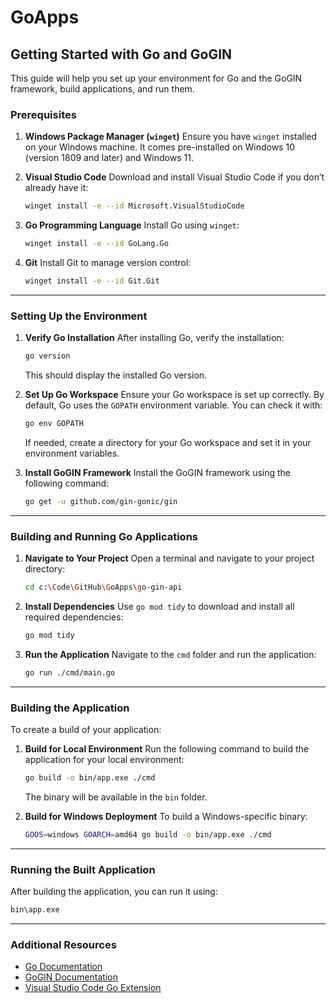 # GoApps

## Getting Started with Go and GoGIN

This guide will help you set up your environment for Go and the GoGIN framework, build applications, and run them.

### Prerequisites

1. **Windows Package Manager (`winget`)**
   Ensure you have `winget` installed on your Windows machine. It comes pre-installed on Windows 10 (version 1809 and later) and Windows 11.

2. **Visual Studio Code**
   Download and install Visual Studio Code if you don’t already have it:

   ```bash
   winget install -e --id Microsoft.VisualStudioCode
   ```

3. **Go Programming Language**
   Install Go using `winget`:

   ```bash
   winget install -e --id GoLang.Go
   ```

4. **Git**
   Install Git to manage version control:

   ```bash
   winget install -e --id Git.Git
   ```

---

### Setting Up the Environment

1. **Verify Go Installation**
   After installing Go, verify the installation:

   ```bash
   go version
   ```

   This should display the installed Go version.

2. **Set Up Go Workspace**
   Ensure your Go workspace is set up correctly. By default, Go uses the `GOPATH` environment variable. You can check it with:

   ```bash
   go env GOPATH
   ```

   If needed, create a directory for your Go workspace and set it in your environment variables.

3. **Install GoGIN Framework**
   Install the GoGIN framework using the following command:

   ```bash
   go get -u github.com/gin-gonic/gin
   ```

---

### Building and Running Go Applications

1. **Navigate to Your Project**
   Open a terminal and navigate to your project directory:

   ```bash
   cd c:\Code\GitHub\GoApps\go-gin-api
   ```

2. **Install Dependencies**
   Use `go mod tidy` to download and install all required dependencies:

   ```bash
   go mod tidy
   ```

3. **Run the Application**
   Navigate to the `cmd` folder and run the application:

   ```bash
   go run ./cmd/main.go
   ```

---

### Building the Application

To create a build of your application:

1. **Build for Local Environment**
   Run the following command to build the application for your local environment:

   ```bash
   go build -o bin/app.exe ./cmd
   ```

   The binary will be available in the `bin` folder.

2. **Build for Windows Deployment**
   To build a Windows-specific binary:

   ```bash
   GOOS=windows GOARCH=amd64 go build -o bin/app.exe ./cmd
   ```

---

### Running the Built Application

After building the application, you can run it using:

```bash
bin\app.exe
```

---

### Additional Resources

- [Go Documentation](https://go.dev/doc/)
- [GoGIN Documentation](https://gin-gonic.com/docs/)
- [Visual Studio Code Go Extension](https://marketplace.visualstudio.com/items?itemName=golang.Go)